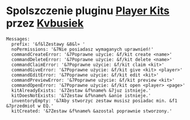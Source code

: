 # Spolszczenie pluginu [Player Kits](https://www.spigotmc.org/resources/playerkits-fully-configurable-kits-1-8-1-18.75185/) przez [Kvbusiek](https://github.com/Kvbusiek)
```
Messages:
  prefix: '&f&lZestawy &8&l» '
  noPermissions: '&7Nie posiadasz wymaganych uprawnień!'
  commandCreateError: '&7Poprawne użycie: &f/kit create <name>'
  commandDeleteError: '&7Poprawne użycie: &f/kit delete <name>'
  commandClaimError: '&7Poprawne użycie: &f/kit claim <kit>'
  commandGiveError: '&7Poprawne użycie: &f/kit give <kit> <player>'
  commandEditError: '&7Poprawne użycie: &f/kit edit <kit>'
  commandPreviewError: '&7Poprawne użycie: &f/kit preview <kit>'
  commandOpenError: '&7Poprawne użycie: &f/kit open <player> <page>'
  kitAlreadyExists: '&7Zestaw &f%name% &7juz istnieje.'
  kitDoesNotExists: '&7Zestaw &f%name% &anie istnieje.'
  inventoryEmpty: '&7Aby stworzyc zestaw musisz posiadac min. &f1 &7przedmiot w EQ.'
  kitCreated: '&7Zestaw &f%name% &azostal poprawnie stworzony.'

